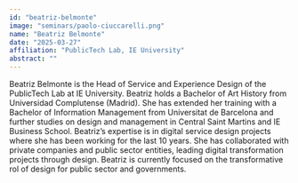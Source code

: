 ```yaml
---
id: "beatriz-belmonte"
image: "seminars/paolo-ciuccarelli.png"
name: "Beatriz Belmonte"
date: "2025-03-27"
affiliation: "PublicTech Lab, IE University"
abstract: ""
---
```


Beatriz Belmonte is the Head of Service and Experience Design of the PublicTech Lab at IE University. Beatriz holds a Bachelor of Art History from Universidad Complutense (Madrid). She has extended her training with a Bachelor of Information Management from Universitat de Barcelona and further studies on design and management in Central Saint Martins and IE Business School. Beatriz’s expertise is in digital service design projects where she has been working for the last 10 years. She has collaborated with private companies and public sector entities, leading digital transformation projects through design. Beatriz is currently focused on the transformative rol of design for public sector and governments.